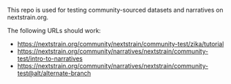 This repo is used for testing community-sourced datasets and narratives on nextstrain.org.

The following URLs should work:

* <https://nextstrain.org/community/nextstrain/community-test/zika/tutorial>
* <https://nextstrain.org/community/narratives/nextstrain/community-test/intro-to-narratives>
* <https://nextstrain.org/community/narratives/nextstrain/community-test@alt/alternate-branch>
